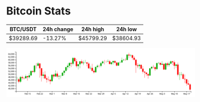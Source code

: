 # Bitcoin Stats

BTC/USDT|24h change|24h high|24h low|
|---|---|---|---|
|$39289.69|-13.27%|$45799.29|$38604.93|

<img src="./chart.svg">
